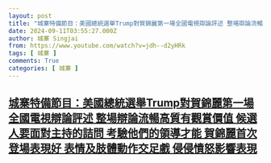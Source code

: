 ```yaml
---
layout: post
title: "城寨特備節目：美國總統選舉Trump對賀錦麗第一場全國電視辯論評述 整場辯論流暢高質有觀賞價值 候選人要面對主持的詰問 考驗他們的領導才能 賀錦麗首次登場表現好 表情及肢體動作交足戲 侵侵憤怒影響表現"
date: 2024-09-11T03:55:27.000Z
author: 城寨 Singjai
from: https://www.youtube.com/watch?v=jdh--d2yHRk
tags: [ 城寨 ]
comments: True
categories: [ 城寨 ]
---
```

<!--1726026927000-->
[城寨特備節目：美國總統選舉Trump對賀錦麗第一場全國電視辯論評述 整場辯論流暢高質有觀賞價值 候選人要面對主持的詰問 考驗他們的領導才能 賀錦麗首次登場表現好 表情及肢體動作交足戲 侵侵憤怒影響表現](https://www.youtube.com/watch?v=jdh--d2yHRk)
------

<div>

</div>
